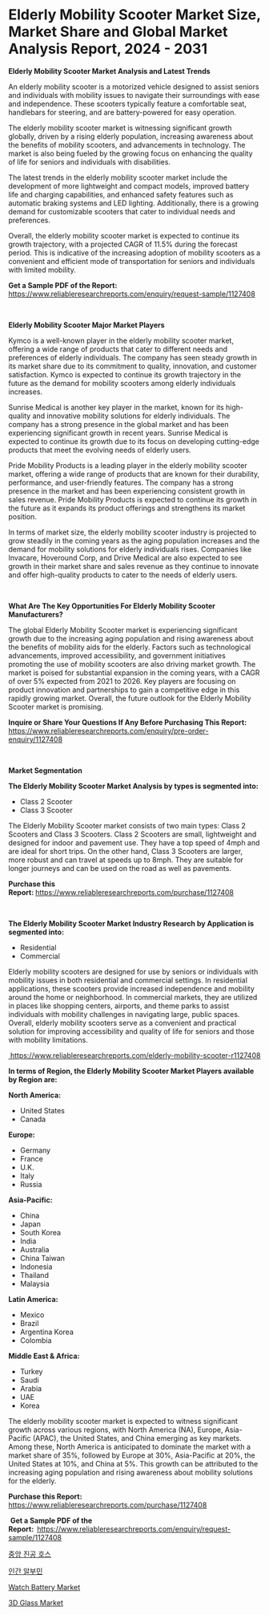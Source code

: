 <p><h1>Elderly Mobility Scooter Market Size, Market Share and Global Market Analysis Report, 2024 - 2031</h1></p><p><strong>Elderly Mobility Scooter Market Analysis and Latest Trends</strong></p>
<p><p>An elderly mobility scooter is a motorized vehicle designed to assist seniors and individuals with mobility issues to navigate their surroundings with ease and independence. These scooters typically feature a comfortable seat, handlebars for steering, and are battery-powered for easy operation.</p><p>The elderly mobility scooter market is witnessing significant growth globally, driven by a rising elderly population, increasing awareness about the benefits of mobility scooters, and advancements in technology. The market is also being fueled by the growing focus on enhancing the quality of life for seniors and individuals with disabilities.</p><p>The latest trends in the elderly mobility scooter market include the development of more lightweight and compact models, improved battery life and charging capabilities, and enhanced safety features such as automatic braking systems and LED lighting. Additionally, there is a growing demand for customizable scooters that cater to individual needs and preferences.</p><p>Overall, the elderly mobility scooter market is expected to continue its growth trajectory, with a projected CAGR of 11.5% during the forecast period. This is indicative of the increasing adoption of mobility scooters as a convenient and efficient mode of transportation for seniors and individuals with limited mobility.</p></p>
<p><strong>Get a Sample PDF of the Report:&nbsp;</strong> <a href="https://www.reliableresearchreports.com/enquiry/request-sample/1127408">https://www.reliableresearchreports.com/enquiry/request-sample/1127408</a></p>
<p>&nbsp;</p>
<p><strong>Elderly Mobility Scooter Major Market Players</strong></p>
<p><p>Kymco is a well-known player in the elderly mobility scooter market, offering a wide range of products that cater to different needs and preferences of elderly individuals. The company has seen steady growth in its market share due to its commitment to quality, innovation, and customer satisfaction. Kymco is expected to continue its growth trajectory in the future as the demand for mobility scooters among elderly individuals increases.</p><p>Sunrise Medical is another key player in the market, known for its high-quality and innovative mobility solutions for elderly individuals. The company has a strong presence in the global market and has been experiencing significant growth in recent years. Sunrise Medical is expected to continue its growth due to its focus on developing cutting-edge products that meet the evolving needs of elderly users.</p><p>Pride Mobility Products is a leading player in the elderly mobility scooter market, offering a wide range of products that are known for their durability, performance, and user-friendly features. The company has a strong presence in the market and has been experiencing consistent growth in sales revenue. Pride Mobility Products is expected to continue its growth in the future as it expands its product offerings and strengthens its market position.</p><p>In terms of market size, the elderly mobility scooter industry is projected to grow steadily in the coming years as the aging population increases and the demand for mobility solutions for elderly individuals rises. Companies like Invacare, Hoveround Corp, and Drive Medical are also expected to see growth in their market share and sales revenue as they continue to innovate and offer high-quality products to cater to the needs of elderly users.</p></p>
<p>&nbsp;</p>
<p><strong>What Are The Key Opportunities For Elderly Mobility Scooter Manufacturers?</strong></p>
<p><p>The global Elderly Mobility Scooter market is experiencing significant growth due to the increasing aging population and rising awareness about the benefits of mobility aids for the elderly. Factors such as technological advancements, improved accessibility, and government initiatives promoting the use of mobility scooters are also driving market growth. The market is poised for substantial expansion in the coming years, with a CAGR of over 5% expected from 2021 to 2026. Key players are focusing on product innovation and partnerships to gain a competitive edge in this rapidly growing market. Overall, the future outlook for the Elderly Mobility Scooter market is promising.</p></p>
<p><strong>Inquire or Share Your Questions If Any Before Purchasing This Report:</strong> <a href="https://www.reliableresearchreports.com/enquiry/pre-order-enquiry/1127408">https://www.reliableresearchreports.com/enquiry/pre-order-enquiry/1127408</a></p>
<p>&nbsp;</p>
<p><strong>Market Segmentation</strong></p>
<p><strong>The Elderly Mobility Scooter Market Analysis by types is segmented into:</strong></p>
<p><ul><li>Class 2 Scooter</li><li>Class 3 Scooter</li></ul></p>
<p><p>The Elderly Mobility Scooter market consists of two main types: Class 2 Scooters and Class 3 Scooters. Class 2 Scooters are small, lightweight and designed for indoor and pavement use. They have a top speed of 4mph and are ideal for short trips. On the other hand, Class 3 Scooters are larger, more robust and can travel at speeds up to 8mph. They are suitable for longer journeys and can be used on the road as well as pavements.</p></p>
<p><strong>Purchase this Report:&nbsp;</strong><a href="https://www.reliableresearchreports.com/purchase/1127408">https://www.reliableresearchreports.com/purchase/1127408</a></p>
<p>&nbsp;</p>
<p><strong>The Elderly Mobility Scooter Market Industry Research by Application is segmented into:</strong></p>
<p><ul><li>Residential</li><li>Commercial</li></ul></p>
<p><p>Elderly mobility scooters are designed for use by seniors or individuals with mobility issues in both residential and commercial settings. In residential applications, these scooters provide increased independence and mobility around the home or neighborhood. In commercial markets, they are utilized in places like shopping centers, airports, and theme parks to assist individuals with mobility challenges in navigating large, public spaces. Overall, elderly mobility scooters serve as a convenient and practical solution for improving accessibility and quality of life for seniors and those with mobility limitations.</p></p>
<p><a href="https://www.reliableresearchreports.com/elderly-mobility-scooter-r1127408">&nbsp;https://www.reliableresearchreports.com/elderly-mobility-scooter-r1127408</a></p>
<p><strong>In terms of Region, the Elderly Mobility Scooter Market Players available by Region are:</strong></p>
<p>
    <p> <strong> North America: </strong>
        <ul>
            <li>United States</li>
            <li>Canada</li>
        </ul>
        </p> 
    <p> <strong> Europe: </strong>
        <ul>
            <li>Germany</li>
            <li>France</li>
            <li>U.K.</li>
            <li>Italy</li>
            <li>Russia</li>
        </ul>
        </p> 
    <p> <strong> Asia-Pacific: </strong>
        <ul>
            <li>China</li>
            <li>Japan</li>
            <li>South Korea</li>
            <li>India</li>
            <li>Australia</li>
            <li>China Taiwan</li>
            <li>Indonesia</li>
            <li>Thailand</li>
            <li>Malaysia</li>
        </ul>
        </p> 
    <p> <strong> Latin America: </strong>
        <ul>
            <li>Mexico</li>
            <li>Brazil</li>
            <li>Argentina Korea</li>
            <li>Colombia</li>
        </ul>
        </p> 
    <p> <strong> Middle East & Africa: </strong>
        <ul>
            <li>Turkey</li>
            <li>Saudi</li>
            <li>Arabia</li>
            <li>UAE</li>
            <li>Korea</li>
        </ul>
    </p>
    </p>
<p><p>The elderly mobility scooter market is expected to witness significant growth across various regions, with North America (NA), Europe, Asia-Pacific (APAC), the United States, and China emerging as key markets. Among these, North America is anticipated to dominate the market with a market share of 35%, followed by Europe at 30%, Asia-Pacific at 20%, the United States at 10%, and China at 5%. This growth can be attributed to the increasing aging population and rising awareness about mobility solutions for the elderly.</p></p>
<p><strong>Purchase this Report: </strong><a href="https://www.reliableresearchreports.com/purchase/1127408">https://www.reliableresearchreports.com/purchase/1127408</a></p>
<p>&nbsp;<strong>Get a Sample PDF of the Report:&nbsp;&nbsp;</strong><a href="https://www.reliableresearchreports.com/enquiry/request-sample/1127408">https://www.reliableresearchreports.com/enquiry/request-sample/1127408</a></p>
<p><strong></strong></p>
<p><p><a href="https://medium.com/@loycekreiger/%EC%A4%91%EC%95%99-%EC%A7%84%EA%B3%B5-%ED%98%B8%EC%8A%A4-%EC%8B%9C%EC%9E%A5-%EC%A2%85%EB%A5%98-%EC%9D%91%EC%9A%A9-%EB%B0%8F-%EC%A7%80%EB%A6%AC%EC%97%90-%EB%8C%80%ED%95%9C-%ED%8F%AC%EA%B4%84%EC%A0%81-%ED%8F%89%EA%B0%80-c8de97f05fe5">중앙 진공 호스</a></p><p><a href="https://medium.com/@anvil67678789/%EC%9D%B8%EA%B0%84-%EC%95%8C%EB%B6%80%EB%AF%BC-%EC%8B%9C%EC%9E%A5-2031%EB%85%84%EA%B9%8C%EC%A7%80%EC%9D%98-%ED%8A%B8%EB%A0%8C%EB%93%9C-%EC%98%88%EC%B8%A1-%EB%B0%8F-%EA%B2%BD%EC%9F%81-%EB%B6%84%EC%84%9D-14827e0e1540">인간 알부민</a></p><p><a href="https://www.linkedin.com/pulse/watch-battery-market-size-trends-complete-industry-overview-xgufc?trackingId=xDjcMjRq36gRPoJWwudxPA%3D%3D">Watch Battery Market</a></p><p><a href="https://www.linkedin.com/pulse/3d-glass-market-research-report-its-history-forecast-tzvme">3D Glass Market</a></p></p>